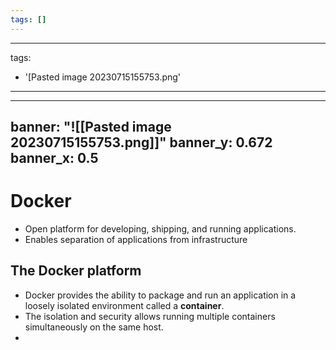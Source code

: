 ```yaml
---
tags: []
---
```


---
tags:
- '[Pasted image 20230715155753.png'
---

---
banner: "![[Pasted image 20230715155753.png]]"
banner_y: 0.672
banner_x: 0.5
---


# Docker

- Open platform for developing, shipping, and running applications.
- Enables separation of applications from infrastructure

## The Docker platform

- Docker provides the ability to package and run an application in a loosely isolated environment called a **container**.
- The isolation and security allows running multiple containers simultaneously on the same host.
- 